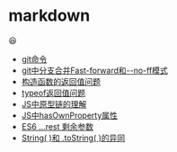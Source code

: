 # markdown

:laughing:

- [git命令](./git.md)
- [git中分支合并Fast-forward和--no-ff模式](./merge-in-git.md)
- [构造函数的返回值问题](./构造函数的返回值.md)
- [typeof返回值问题](./typeof.md)
- [JS中原型链的理解](./原型链.md)
- [JS中hasOwnProperty属性](hasOwnProperty.md)
- [ES6 ...rest 剩余参数](./...rest)
- [String( )和 .toString( )的异同](./String()和.toString().md)
